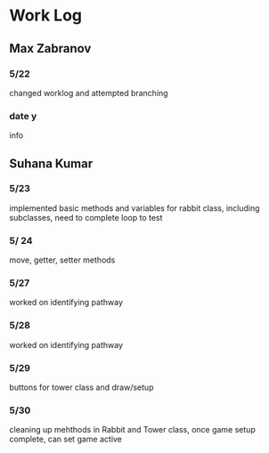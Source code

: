 # Work Log

## Max Zabranov

### 5/22

changed worklog and attempted branching

### date y

info


## Suhana Kumar

### 5/23

implemented basic methods and variables for rabbit class, including subclasses, need to complete loop to test

### 5/ 24

move, getter, setter methods


### 5/27
worked on identifying pathway

### 5/28
worked on identifying pathway

### 5/29
buttons for tower class and draw/setup

### 5/30
cleaning up mehthods in Rabbit and Tower class, once game setup complete, can set game active
